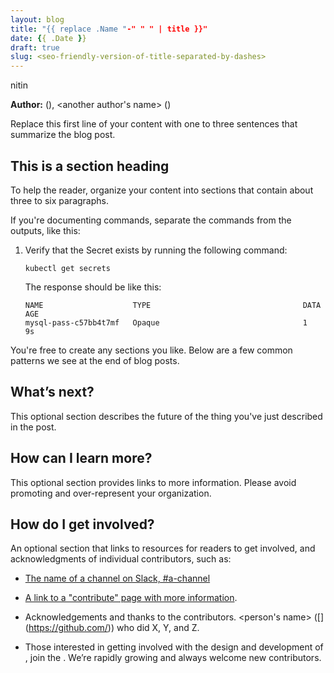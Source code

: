 ```yaml
---
layout: blog
title: "{{ replace .Name "-" " " | title }}"
date: {{ .Date }}
draft: true
slug: <seo-friendly-version-of-title-separated-by-dashes>
---
```

nitin

**Author:** <your name> (<your organization name>), <another author's name> (<their organization>)

<!--  
Instructions:
- Replace these instructions and the following text with your content.
- Replace `<angle bracket placeholders>` with actual values. For example, you would update `date: <yyyy>-<mm>-<dd>` to look something like `date: 2021-10-21`.
- For convenience, use third-party tools to author and collaborate on your content.
- To save time and effort in reviews, check your content's spelling, grammar, and style before contributing.
- Feel free to ask for assistance in the Kubernetes Slack channel, [#sig-docs-blog](https://kubernetes.slack.com/archives/CJDHVD54J).
-->

Replace this first line of your content with one to three sentences that summarize the blog post.

## This is a section heading

To help the reader, organize your content into sections that contain about three to six paragraphs.

If you're documenting commands, separate the commands from the outputs, like this:

1. Verify that the Secret exists by running the following command:

      ```shell
      kubectl get secrets
      ```

      The response should be like this:

      ```shell
      NAME                    TYPE                                  DATA   AGE
      mysql-pass-c57bb4t7mf   Opaque                                1      9s
      ```

You're free to create any sections you like. Below are a few common patterns we see at the end of blog posts.

## What’s next?

This optional section describes the future of the thing you've just described in the post.

## How can I learn more?

This optional section provides links to more information. Please avoid promoting and over-represent your organization.

## How do I get involved?

An optional section that links to resources for readers to get involved, and acknowledgments of individual contributors, such as:

* [The name of a channel on Slack, #a-channel](https://<a-workspace>.slack.com/messages/<a-channel>)

* [A link to a "contribute" page with more information](<https://github.com/kubernetes/community/blob/master/sig-storage/README.md#contact>).

* Acknowledgements and thanks to the contributors. <person's name> ([<github id>](https://github.com/<github id>)) who did X, Y, and Z.

* Those interested in getting involved with the design and development of <project>, join the [<name of the SIG>](https://github.com/project/community/tree/master/<sig-group>). We’re rapidly growing and always welcome new contributors.
